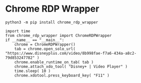 # Chrome RDP Wrapper

`python3 -m pip install chrome_rdp_wrapper`

```
import time
from chrome_rdp_wrapper import ChromeRDPWrapper
if __name__ == "__main__":
	chrome = ChromeRDPWrapper()
	tab = chrome.open_solo_url( "https://www.disneyplus.com/video/8b998fae-f7a6-434a-a8c2-79d853247782" )
	chrome.enable_runtime_on_tab( tab )
	chrome.attach_xdo_tool( "Disney+ | Video Player" )
	time.sleep( 10 )
	chrome.xdotool.press_keyboard_key( "F11" )
```